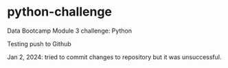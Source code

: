 # python-challenge
Data Bootcamp Module 3 challenge: Python

Testing push to Github

Jan 2, 2024: tried to commit changes to repository but it was unsuccessful.